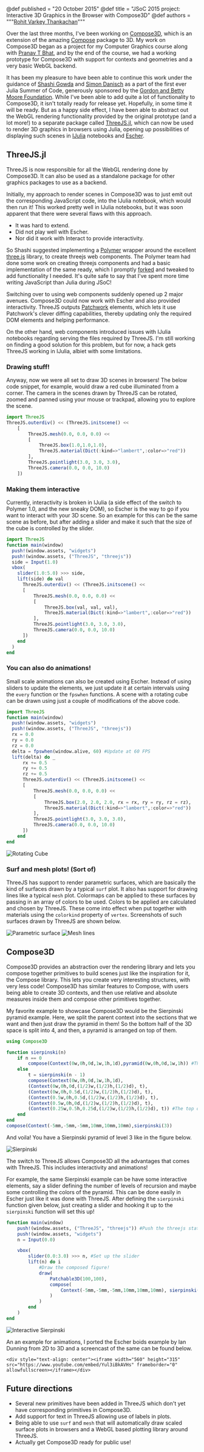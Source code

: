 @def published = "20 October 2015"
@def title = "JSoC 2015 project: Interactive 3D Graphics in the Browser with Compose3D"
@def authors = """<a href="https://github.com/rohitvarkey">Rohit Varkey Thankachan</a>"""

Over the last three months, I've been working on [Compose3D](https://github.com/rohitvarkey/Compose3D.jl),
which is an extension of the amazing [Compose](https://github.com/dcjones/Compose.jl) package to 3D. My work on
Compose3D began as a project for my Computer Graphics course along with [Pranav T Bhat](https://github.com/pranavtbhat),
and by the end of the course, we had a working prototype for Compose3D with support for contexts and geometries and a
very basic WebGL backend.

It has been my pleasure to have been able to continue this work under the guidance of [Shashi Gowda](https://github.com/shashi)
and [Simon Danisch](https://github.com/SimonDanisch) as a part of the first ever Julia Summer of Code, generously
sponsored by the [Gordon and Betty Moore Foundation](https://www.moore.org/). While I've been able to add quite a lot of
functionality to Compose3D, it isn't totally ready for release yet. Hopefully, in some time it
will be ready. But as a happy side effect, I have been able to abstract out the WebGL rendering functionality provided
by the original prototype (and a lot more!) to a separate package called
[ThreeJS.jl](https://github.com/rohitvarkey/ThreeJS.jl),
which can now be used to render 3D graphics in browsers using Julia, opening up possibilities of displaying such
scenes in [IJulia](https://github.com/JuliaLang/IJulia.jl) notebooks and [Escher](https://github.com/shashi/Escher.jl).

## ThreeJS.jl

ThreeJS is now responsible for all the WebGL rendering done by Compose3D. It can also be used as a standalone package for
other graphics packages to use as a backend.

Initially, my approach to render scenes in Compose3D was to just emit out the corresponding JavaScript code, into the
IJulia notebook, which would then run it! This worked pretty well in IJulia notebooks, but it was soon apparent that
there were several flaws with this approach.

- It was hard to extend.
- Did not play well with Escher.
- Nor did it work with Interact to provide interactivity.

So Shashi suggested implementing a [Polymer](https://www.polymer-project.org/1.0/) wrapper around the excellent
[three.js](http://threejs.org/) library, to create threejs web components. The Polymer team had done some work on
creating threejs components and had a basic implementation of the same ready, which I promptly [forked](https://github.com/rohitvarkey/three-js)
and tweaked to add functionality I needed. It's quite safe to say that I've spent more time writing JavaScript than
Julia during JSoC!

Switching over to using web components suddenly opened up 2 major avenues. Compose3D could now work with Escher and
also provided interactivity. ThreeJS outputs [Patchwork](https://github.com/shashi/Patchwork.jl)
elements, which lets it use Patchwork's clever diffing capabilities, thereby updating only the required DOM elements and
helping performance.

On the other hand, web components introduced issues with IJulia notebooks regarding serving the files required by
ThreeJS. I'm still working on finding a good solution for this problem, but for now, a hack gets ThreeJS working in
IJulia, albiet with some limitations.

### Drawing stuff!

Anyway, now we were all set to draw 3D scenes in browsers! The below code snippet, for example, would draw a red cube
illuminated from a corner. The camera in the scenes drawn by ThreeJS can be rotated, zoomed and panned using your mouse
or trackpad, allowing you to explore the scene.

```julia
import ThreeJS
ThreeJS.outerdiv() << (ThreeJS.initscene() <<
    [
        ThreeJS.mesh(0.0, 0.0, 0.0) <<
        [
            ThreeJS.box(1.0,1.0,1.0),
            ThreeJS.material(Dict(:kind=>"lambert",:color=>"red"))
        ],
        ThreeJS.pointlight(3.0, 3.0, 3.0),
        ThreeJS.camera(0.0, 0.0, 10.0)
    ])
```

### Making them interactive

Currently, interactivity is broken in IJulia (a side effect of the switch to Polymer 1.0, and the new sneaky DOM),
so Escher is the way to go if you want to interact with your 3D scene. So an example for this can be the same scene as before,
but after adding a slider and make it such that the size of the cube is controlled by the slider.

```julia
import ThreeJS
function main(window)
  push!(window.assets, "widgets")
  push!(window.assets, ("ThreeJS", "threejs"))
  side = Input(1.0)
  vbox(
    slider(1.0:5.0) >>> side,
    lift(side) do val
      ThreeJS.outerdiv() << (ThreeJS.initscene() <<
      [
          ThreeJS.mesh(0.0, 0.0, 0.0) <<
          [
              ThreeJS.box(val, val, val),
              ThreeJS.material(Dict(:kind=>"lambert",:color=>"red"))
          ],
          ThreeJS.pointlight(3.0, 3.0, 3.0),
          ThreeJS.camera(0.0, 0.0, 10.0)
      ])
    end
  )
end
```

### You can also do animations!

Small scale animations can also be created using Escher. Instead of using sliders to update the elements,
we just update it at certain intervals using the `every` function or the `fpswhen` functions. A scene with a
rotating cube can be drawn using just a couple of modifications of the above code.

```julia
import ThreeJS
function main(window)
  push!(window.assets, "widgets")
  push!(window.assets, ("ThreeJS", "threejs"))
  rx = 0.0
  ry = 0.0
  rz = 0.0
  delta = fpswhen(window.alive, 60) #Update at 60 FPS
  lift(delta) do _
      rx += 0.5
      ry += 0.5
      rz += 0.5
      ThreeJS.outerdiv() << (ThreeJS.initscene() <<
      [
          ThreeJS.mesh(0.0, 0.0, 0.0) <<
          [
              ThreeJS.box(2.0, 2.0, 2.0, rx = rx, ry = ry, rz = rz),
              ThreeJS.material(Dict(:kind=>"lambert",:color=>"red"))
          ],
          ThreeJS.pointlight(3.0, 3.0, 3.0),
          ThreeJS.camera(0.0, 0.0, 10.0)
      ])
    end
end
```

![Rotating Cube](https://gist.github.com/rohitvarkey/1d65925850198bc284f5/raw/b7dc41f2b3f869c103dcbcb79632f92397767b01/rotating_cube.gif)

### Surf and mesh plots! (Sort of)

ThreeJS has support to render parametric surfaces, which are basically the kind of surfaces drawn by
a typical `surf` plot. It also has support for drawing lines like a typical `mesh` plot. Colormaps can
be applied to these surfaces by passing in an array of colors to be used. Colors to be applied are
calculated and chosen by ThreeJS. These come into effect when put together with materials using the `colorkind`
property of `vertex`. Screenshots of such surfaces drawn by ThreeJS are shown below.

![Parametric surface](https://gist.github.com/rohitvarkey/1d65925850198bc284f5/raw/d1d8e389dd5baf5420cb24c1dfdf784bc61bf217/parametric.png)
![Mesh lines](https://gist.github.com/rohitvarkey/1d65925850198bc284f5/raw/d1d8e389dd5baf5420cb24c1dfdf784bc61bf217/meshlines.png)

## Compose3D

Compose3D provides an abstraction over the rendering library and lets you compose together primitives to
build scenes just like the inspiration for it, the Compose library. This lets you create very interesting
structures, with very less code! Compose3D has similar features to Compose, with users being able to create 3D contexts, and then use relative and absolute measures inside them and compose other primitives together.

My favorite example to showcase Compose3D would be the Sierpinski pyramid example. Here, we split the parent context
into the sections that we want and then just draw the pyramid in them! So the bottom half of the 3D space is split into 4,
and then, a pyramid is arranged on top of them.

```julia
using Compose3D

function sierpinski(n)
    if n == 0
        compose(Context(0w,0h,0d,1w,1h,1d),pyramid(0w,0h,0d,1w,1h)) #The basic unit
    else
        t = sierpinski(n - 1)
        compose(Context(0w,0h,0d,1w,1h,1d),
        (Context(0w,0h,0d,(1/2)w,(1/2)h,(1/2)d), t),
        (Context(0w,0h,0.5d,(1/2)w,(1/2)h,(1/2)d), t),
        (Context(0.5w,0h,0.5d,(1/2)w,(1/2)h,(1/2)d), t),
        (Context(0.5w,0h,0d,(1/2)w,(1/2)h,(1/2)d), t),
        (Context(0.25w,0.5h,0.25d,(1/2)w,(1/2)h,(1/2)d), t)) #The top one
    end
end
compose(Context(-5mm,-5mm,-5mm,10mm,10mm,10mm),sierpinski(3))
```

And voila! You have a Sierpinski pyramid of level 3 like in the figure below.

![Sierpinski](https://gist.github.com/rohitvarkey/1d65925850198bc284f5/raw/d1d8e389dd5baf5420cb24c1dfdf784bc61bf217/sierpinski.png)

The switch to ThreeJS allows Compose3D all the advantages that comes with ThreeJS. This includes interactivity
and animations!

For example, the same Sierpinski example can be have some interactive elements, say a slider defining the
number of levels of recursion and maybe some controlling the colors of the pyramid. This can be done easily
in Escher just like it was done with ThreeJS. After defining the `sierpinski` function given below, just creating a slider
and hooking it up to the `sierpinski` function will set this up!

```julia
function main(window)
    push!(window.assets, ("ThreeJS", "threejs")) #Push the threejs static assets
    push!(window.assets, "widgets")
    n = Input(0.0)

    vbox(
        slider(0.0:3.0) >>> n, #Set up the slider
        lift(n) do i
            #Draw the composed figure!
            draw(
                Patchable3D(100,100),
                compose(
                    Context(-5mm,-5mm,-5mm,10mm,10mm,10mm), sierpinski(i)
                )
            )
        end
    )
end
```

![Interactive Sierpinski](https://gist.github.com/rohitvarkey/1d65925850198bc284f5/raw/78fefb17032a0bd9861e8497133cb6ce3876a4d4/interactive_sierpinski.gif)

An an example for animations, I ported the Escher boids example by Ian Dunning from 2D to 3D and a screencast of the same can be found below.

~~~
<div style="text-align: center"><iframe width="560" height="315" src="https://www.youtube.com/embed/Yul3iBkAVHs" frameborder="0" allowfullscreen></iframe></div>
~~~

## Future directions

- Several new primitives have been added in ThreeJS which don't yet have corresponding primitives in Compose3D.
- Add support for text in ThreeJS allowing use of labels in plots.
- Being able to use `surf` and `mesh` that will automatically draw scaled surface plots in browsers and a WebGL based plotting library around ThreeJS.
- Actually get Compose3D ready for public use!

